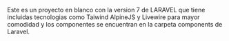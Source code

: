 Este es un proyecto en blanco con la version 7 de LARAVEL que tiene incluidas tecnologias como Taiwind
AlpineJS y Livewire para mayor comodidad y los componentes se encuentran en la carpeta components de Laravel.